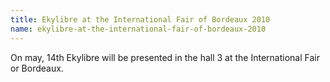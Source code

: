 ```yaml
---
title: Ekylibre at the International Fair of Bordeaux 2010
name: ekylibre-at-the-international-fair-of-bordeaux-2010
---
```

On may, 14th Ekylibre will be presented in the hall 3 at the International Fair or Bordeaux.